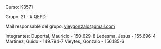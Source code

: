 
Curso: K3571

Grupo: 21 - # QEPD

Mail responsable del grupo: vieygonzalo@gmail.com

Integrantes:
			Duportal, Mauricio - 150.629-8
			Ledesma, Jesus - 155.696-4
			Martinez, Guido - 149.794-7
			Vieytes, Gonzalo - 156.185-6